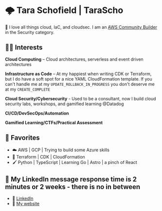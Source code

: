 # 🌩️ Tara Schofield | TaraScho  

👋 I love all things cloud, IaC, and cloudsec. I am an [AWS Community Builder](https://aws.amazon.com/developer/community/community-builders/) in the Security category. 

## 👩‍💻 Interests

**Cloud Computing** – Cloud architectures, serverless and event driven architectures

**Infrastructure as Code** – At my happiest when writing CDK or Terraform, but I do have a soft spot for a nice YAML CloudFormation template. If you can't handle me at my `UPDATE_ROLLBACK_IN_PROGRESS` you don't deserve me at my `CREATE_COMPLETE`

**Cloud Security/Cybersecurity** - Used to be a consultant, now I build cloud security labs, workshops, and gamified learning @Datadog

**CI/CD/DevSecOps/Automation** 

**Gamified Learning/CTFs/Practical Assessment** 

## 🔧 Favorites 

- ☁️ AWS | GCP | Trying to build some Azure skills  
- 📜 Terraform | CDK | CloudFormation
- 🖌️ Python | TypeScript | Learning Go | Astro | a pinch of React

## 💬 My LinkedIn message response time is 2 minutes or 2 weeks - there is no in between

- 💼 [LinkedIn](https://www.linkedin.com/in/tarascho/)
- 🌸 [My website](https://tara.cloud)

